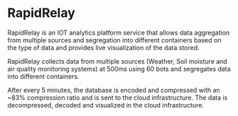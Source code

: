 # RapidRelay

RapidRelay is an IOT analytics platform service that allows data aggregation from multiple sources and segregation into different containers based on the type of data and provides live visualization of the data stored.

RapidRelay collects data from multiple sources (Weather, Soil moisture and air quality monitoring systems) at 500ms using 60 bots and segregates data into different containers.

After every 5 minutes, the database is encoded and compressed with an ~83% compression ratio and is sent to the cloud infrastructure.
The data is decompressed, decoded and visualized in the cloud infrastructure.

